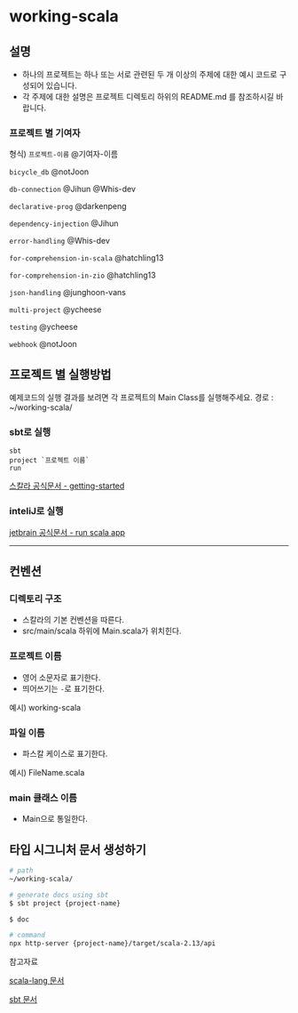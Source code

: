 # working-scala

## 설명
- 하나의 프로젝트는 하나 또는 서로 관련된 두 개 이상의 주제에 대한 예시 코드로 구성되어 있습니다.
- 각 주제에 대한 설명은 프로젝트 디렉토리 하위의 README.md 를 참조하시길 바랍니다.

### 프로젝트 별 기여자

형식) `프로젝트-이름` @기여자-이름

`bicycle_db` @notJoon

`db-connection` @Jihun @Whis-dev

`declarative-prog` @darkenpeng

`dependency-injection` @Jihun

`error-handling` @Whis-dev

`for-comprehension-in-scala` @hatchling13

`for-comprehension-in-zio` @hatchling13

`json-handling` @junghoon-vans

`multi-project` @ycheese

`testing` @ycheese

`webhook` @notJoon

## 프로젝트 별 실행방법

예제코드의 실행 결과를 보려면 각 프로젝트의 Main Class를 실행해주세요.
경로 : ~/working-scala/

  ### sbt로 실행
    sbt
    project `프로젝트 이름`
    run
  [스칼라 공식문서 - getting-started](https://docs.scala-lang.org/getting-started/index.html)

  ### inteliJ로 실행
  [jetbrain 공식문서 - run scala app](https://www.jetbrains.com/help/idea/run-debug-and-test-scala.html#run_scala_app)
    
---
## 컨벤션
### 디렉토리 구조
- 스칼라의 기본 컨벤션을 따른다.
- src/main/scala 하위에 Main.scala가 위치힌다.
### 프로젝트 이름
- 영어 소문자로 표기한다.
- 띄어쓰기는 `-`로 표기한다.

예시) working-scala
### 파일 이름
- 파스칼 케이스로 표기한다.

예시) FileName.scala
### main 클래스 이름
- Main으로 통일한다.



## 타입 시그니처 문서 생성하기

```bash
# path
~/working-scala/

# generate docs using sbt
$ sbt project {project-name}

$ doc

# command
npx http-server {project-name}/target/scala-2.13/api 

```
참고자료

[scala-lang 문서](https://docs.scala-lang.org/overviews/scaladoc/generate.html)

[sbt 문서](https://www.scala-sbt.org/1.x/docs/Howto-Scaladoc.html)
